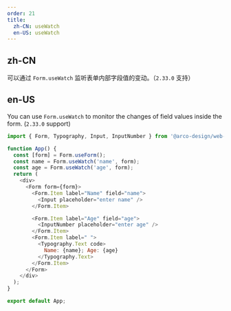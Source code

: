 ```yaml
---
order: 21
title:
  zh-CN: useWatch
  en-US: useWatch
---
```


## zh-CN

可以通过 `Form.useWatch` 监听表单内部字段值的变动。（`2.33.0` 支持）


## en-US

You can use `Form.useWatch` to monitor the changes of field values inside the form. (`2.33.0` support)


```js
import { Form, Typography, Input, InputNumber } from '@arco-design/web-react';

function App() {
  const [form] = Form.useForm();
  const name = Form.useWatch('name', form);
  const age = Form.useWatch('age', form);
  return (
    <div>
      <Form form={form}>
        <Form.Item label="Name" field="name">
          <Input placeholder="enter name" />
        </Form.Item>

        <Form.Item label="Age" field="age">
          <InputNumber placeholder="enter age" />
        </Form.Item>
        <Form.Item label=" ">
          <Typography.Text code>
            Name: {name}; Age: {age}
          </Typography.Text>
        </Form.Item>
      </Form>
    </div>
  );
}

export default App;
```

